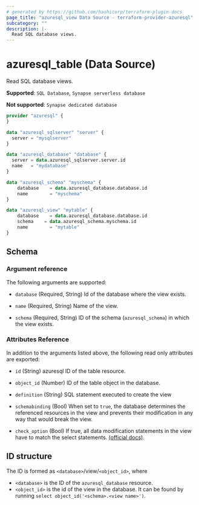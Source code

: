 ```yaml
---
# generated by https://github.com/hashicorp/terraform-plugin-docs
page_title: "azuresql_view Data Source - terraform-provider-azuresql"
subcategory: ""
description: |-
  Read SQL database views.
---
```


# azuresql_table (Data Source)

Read SQL database views.

**Supported**: `SQL Database`, `Synapse serverless database` 

**Not supported**: `Synapse dedicated database`


```terraform
provider "azuresql" {
}

data "azuresql_sqlserver" "server" {
  server = "mysqlserver"
}

data "azuresql_database" "database" {
  server = data.azuresql_sqlserver.server.id
  name   = "mydatabase"
}

data "azuresql_schema" "myschema" {
    database 	= data.azuresql_database.database.id
    name     	= "myschema"
}

data "azuresql_view" "mytable" {
    database 	= data.azuresql_database.database.id
    schema    = data.azuresql_schema.myschema.id
    name     	= "mytable"
}

```

<!-- schema generated by tfplugindocs -->
## Schema

### Argument reference
The following arguments are supported:

- `database` (Required, String) Id of the database where the view exists.
- `name` (Required, String) Name of the view.

- `schema` (Required, String) ID of the schema (`azuresql_schema`) in which the view exists.

### Attributes Reference
In addition to the arguments listed above, the following read only attributes are exported:

- `id` (String) azuresql ID of the table resource.
- `object_id` (Number) ID of the table object in the database.
- `definition` (String) SQL statement executed to create the view
  
- `schemabinding` (Bool) When set to `true`, the database determines the referenced resources in the view and prevents their modification in any way that would break the view. 

- `check_option` (Bool) If true, all data modification statements in the view have to match the select statements. [(official docs)](https://learn.microsoft.com/en-us/sql/t-sql/statements/create-view-transact-sql?view=sql-server-ver16#check-option). 


## ID structure

The ID is formed as `<database>`/view/`<object_id>`, where
* `<database>` is the ID of the `azuresql_database` resource.
* `<object_id>` is the id of the view in the database. It can be found by running `select object_id('<schema>.<view name>')`.